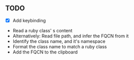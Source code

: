 ## TODO
- [x] Add keybinding
- Read a ruby class' s content
- Alternatively: Read file path, and infer the FQCN from it
- Identify the class name, and it's namespace
- Format the class name to match a ruby class
- Add the FQCN to the clipboard

